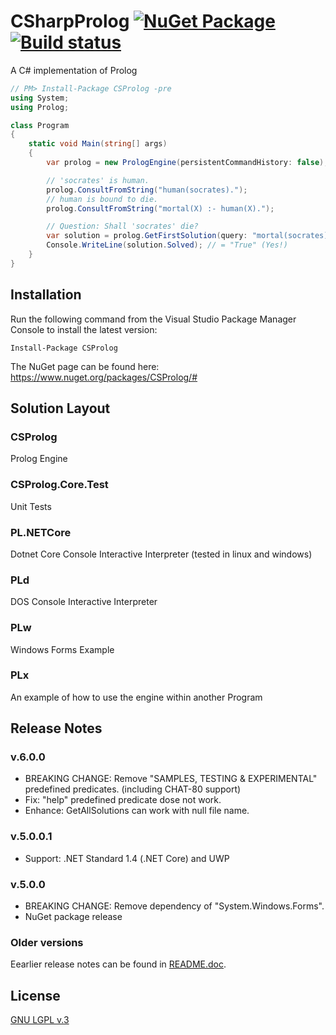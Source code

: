 # CSharpProlog [![NuGet Package](https://img.shields.io/nuget/v/CSProlog.svg)](https://www.nuget.org/packages/CSProlog/) [![Build status](https://ci.appveyor.com/api/projects/status/prufu2gwyb63l3ua?svg=true)](https://ci.appveyor.com/project/jsakamoto/csharpprolog)
A C# implementation of Prolog

```csharp
// PM> Install-Package CSProlog -pre
using System;
using Prolog;

class Program
{
    static void Main(string[] args)
    {
        var prolog = new PrologEngine(persistentCommandHistory: false);

        // 'socrates' is human.
        prolog.ConsultFromString("human(socrates).");
        // human is bound to die.
        prolog.ConsultFromString("mortal(X) :- human(X).");

        // Question: Shall 'socrates' die?
        var solution = prolog.GetFirstSolution(query: "mortal(socrates).");
        Console.WriteLine(solution.Solved); // = "True" (Yes!)
    }
}
```
## Installation

Run the following command from the Visual Studio Package Manager Console to install the latest version:

`Install-Package CSProlog`

The NuGet page can be found here:\
<https://www.nuget.org/packages/CSProlog/#>

## Solution Layout
### CSProlog
Prolog Engine

### CSProlog.Core.Test
Unit Tests

### PL.NETCore
Dotnet Core Console Interactive Interpreter (tested in linux and windows)

### PLd
DOS Console Interactive Interpreter

### PLw
Windows Forms Example

### PLx
An example of how to use the engine within another Program

## Release Notes

### v.6.0.0

- BREAKING CHANGE: Remove "SAMPLES, TESTING & EXPERIMENTAL" predefined predicates. (including CHAT-80 support)
- Fix: "help" predefined predicate dose not work.
- Enhance: GetAllSolutions can work with null file name.

### v.5.0.0.1

- Support: .NET Standard 1.4 (.NET Core) and UWP

### v.5.0.0

- BREAKING CHANGE: Remove dependency of "System.Windows.Forms".
- NuGet package release

### Older versions

Eearlier release notes can be found in [README.doc](README.doc).

## License

[GNU LGPL v.3](LICENSE)
